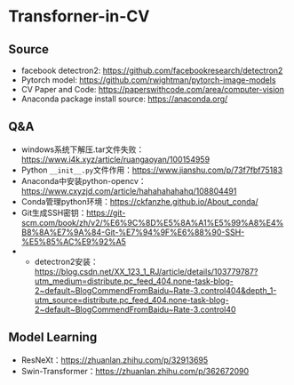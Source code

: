 # Transforner-in-CV

## Source
- facebook detectron2: https://github.com/facebookresearch/detectron2
- Pytorch model: https://github.com/rwightman/pytorch-image-models
- CV Paper and Code: https://paperswithcode.com/area/computer-vision
- Anaconda package install source: https://anaconda.org/

## Q&A
- windows系统下解压.tar文件失败：https://www.i4k.xyz/article/ruangaoyan/100154959
- Python `__init__.py`文件作用：https://www.jianshu.com/p/73f7fbf75183
- Anaconda中安装python-opencv：https://www.cxyzjd.com/article/hahahahahahq/108804491
- Conda管理python环境：https://ckfanzhe.github.io/About_conda/
- Git生成SSH密钥：https://git-scm.com/book/zh/v2/%E6%9C%8D%E5%8A%A1%E5%99%A8%E4%B8%8A%E7%9A%84-Git-%E7%94%9F%E6%88%90-SSH-%E5%85%AC%E9%92%A5
- - detectron2安装：https://blog.csdn.net/XX_123_1_RJ/article/details/103779787?utm_medium=distribute.pc_feed_404.none-task-blog-2~default~BlogCommendFromBaidu~Rate-3.control404&depth_1-utm_source=distribute.pc_feed_404.none-task-blog-2~default~BlogCommendFromBaidu~Rate-3.control40


## Model Learning
- ResNeXt：https://zhuanlan.zhihu.com/p/32913695
- Swin-Transformer：https://zhuanlan.zhihu.com/p/362672090
